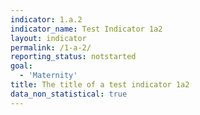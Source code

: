 ```yaml
---
indicator: 1.a.2
indicator_name: Test Indicator 1a2
layout: indicator
permalink: /1-a-2/
reporting_status: notstarted
goal: 
  - 'Maternity'
title: The title of a test indicator 1a2
data_non_statistical: true
---
```


